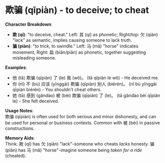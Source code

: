 # **欺骗 (qīpiàn) - to deceive; to cheat**

**Character Breakdown**:  
- **欺 (qī)**: "to deceive, cheat." Left: 其 (qí) as phonetic; Right/top: 欠 (qiàn) "lack" as semantic, implies causing someone to lack truth.  
- **骗 (piàn)**: "to trick, to swindle." Left: 马 (mǎ) "horse" indicates movement, Right: 扁 (biǎn/piān) as phonetic, together suggesting misleading someone.

**Examples**:  
- 他 (tā) 欺骗 (qīpiàn) 了 (le) 我 (wǒ)。 (tā qīpiàn le wǒ) - He deceived me.  
- 你 (nǐ) 不 (bù) 应该 (yīnggāi) 欺骗 (qīpiàn) 别人 (biérén)。 (nǐ bù yīnggāi qīpiàn biérén) - You shouldn't cheat others.  
- 她 (tā) 感到 (gǎndào) 被 (bèi) 欺骗 (qīpiàn) 了 (le)。 (tā gǎndào bèi qīpiàn le) - She felt deceived.

**Usage Notes**:  
欺骗 (qīpiàn) is often used for both serious and minor dishonesty, and can be used for personal or business contexts. Common with 被 (bèi) in passive constructions.

**Memory Aids**:  
Think: 欺 (qī) has 欠 (qiàn) "lack"-someone who cheats *lacks* honesty. 骗 (piàn) has 马 (mǎ) "horse"-imagine someone being *taken for a ride* (cheated).